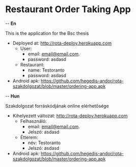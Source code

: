 # Restaurant Order Taking App

-- **En**

This is the application for the Bsc thesis

- Deployed at: http://rota-deploy.herokuapp.com
  - User:
      - email: email@email.com. 
      - password: asdasd
  - Restaurant:
    - name: Testoranto 
    - password: asdasd
- Android apk: https://github.com/hegedis-andor/rota-szakdolgozat/blob/master/ordering-app.apk

-- **Hun**

Szakdolgozat forráskódjának online elérhetősége

- Kihelyezett változat: http://rota-deploy.herokuapp.com
  - Felhasználó:
      - email: email@email.com. 
      - Jelszó: asdasd
  - Étterem:
    - név: Testoranto 
    - Jelszó: asdasd
- Android apk: https://github.com/hegedis-andor/rota-szakdolgozat/blob/master/ordering-app.apk
